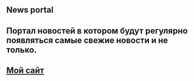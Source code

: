 
**News portal**
---
Портал новостей в котором будут регулярно появляться самые свежие новости и не только.
---
[Мой сайт](http://аааа.net)
---


